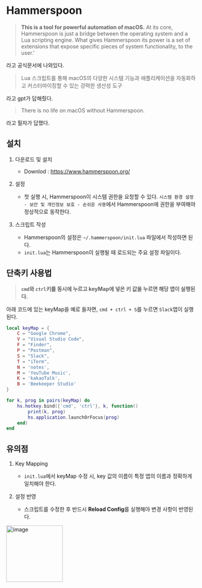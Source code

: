 # Hammerspoon 


> **This is a tool for powerful automation of macOS.** At its core, Hammerspoon is just a bridge between the operating system and a Lua scripting engine. What gives Hammerspoon its power is a set of extensions that expose specific pieces of system functionality, to the user.'

라고 공식문서에 나와있다. 

> Lua 스크립트를 통해 macOS의 다양한 시스템 기능과 애플리케이션을 자동화하고 커스터마이징할 수 있는 강력한 생산성 도구

라고 gpt가 답해줬다. 

> There is no life on macOS without Hammerspoon.

라고 필자가 답했다. 

## 설치

1. 다운로드 및 설치

   - Downlod : https://www.hammerspoon.org/

2. 설정

   - 첫 실행 시, Hammerspoon이 시스템 권한을 요청할 수 있다.
     `시스템 환경 설정 - 보안 및 개인정보 보호 - 손쉬운 사용`에서 Hammerspoon에 권한을 부여해야 정상적으로 동작한다.

3. 스크립트 작성
   - Hammerspoon의 설정은 `~/.hammerspoon/init.lua` 파일에서 작성하면 된다.
   - `init.lua`는 Hammerspoon이 실행될 때 로드되는 주요 설정 파일이다.

## 단축키 사용법

> **`cmd`와 `ctrl`키를 동시에 누르고 keyMap에 넣은 키 값을 누르면 해당 앱이 실행된다.**

아래 코드에 있는 keyMap을 예로 들자면, `cmd + ctrl + S`를 누르면 `Slack`앱이 실행된다.

```lua
local keyMap = {
    C = "Google Chrome",
    V = "Visual Studio Code",
    F = "Finder",
    P = "Postman",
    S = "Slack",
    T = "iTerm",
    N = 'notes',
    M = 'YouTube Music',
    K = 'kakaoTalk',
    B = 'Beekeeper Studio'
}

for k, prog in pairs(keyMap) do
    hs.hotkey.bind({'cmd', 'ctrl'}, k, function()
        print(k, prog)
        hs.application.launchOrFocus(prog)
    end)
end
```

## 유의점

1. Key Mapping

   - `init.lua`에서 keyMap 수정 시, key 값의 이름이 특정 앱의 이름과 정확하게 일치해야 한다.

2. 설정 반영

   - 스크립트를 수정한 후 반드시 **Reload Config**를 실행해야 변경 사항이 반영된다.
<img width="150" alt="image" src="https://github.com/user-attachments/assets/15e9f94f-bfa4-4ff7-baed-ff86a1dac4a0">

